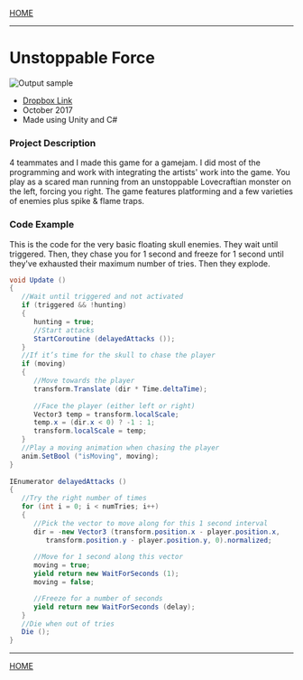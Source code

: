 [HOME](https://avijr.com)

---

# Unstoppable Force

![Output sample](https://github.com/Polaros/AVI/raw/master/gifs/unstoppable_force.gif)

- [Dropbox Link](https://www.dropbox.com/s/ek98qgnpva1nrzj/UnstoppableForce.app.zip?dl=0)
- October 2017
- Made using Unity and C#

### Project Description
4 teammates and I made this game for a gamejam. I did most of the programming and work with integrating the artists' work into the game. You play as a scared man running from an unstoppable Lovecraftian monster on the left, forcing you right. The game features platforming and a few varieties of enemies plus spike & flame traps.

### Code Example
This is the code for the very basic floating skull enemies. They wait until triggered. Then, they chase you for 1 second and freeze for 1 second until they've exhausted their maximum number of tries. Then they explode.
```c#
void Update ()
{
   //Wait until triggered and not activated
   if (triggered && !hunting)
   {
      hunting = true;
      //Start attacks
      StartCoroutine (delayedAttacks ());
   }
   //If it’s time for the skull to chase the player
   if (moving)
   {
      //Move towards the player
      transform.Translate (dir * Time.deltaTime);
      
      //Face the player (either left or right)
      Vector3 temp = transform.localScale;
      temp.x = (dir.x < 0) ? -1 : 1;
      transform.localScale = temp;
   }
   //Play a moving animation when chasing the player
   anim.SetBool ("isMoving", moving);
}
   
IEnumerator delayedAttacks ()
{
   //Try the right number of times
   for (int i = 0; i < numTries; i++)
   {
      //Pick the vector to move along for this 1 second interval
      dir = -new Vector3 (transform.position.x - player.position.x, 
         transform.position.y - player.position.y, 0).normalized;
	 
      //Move for 1 second along this vector
      moving = true;
      yield return new WaitForSeconds (1);
      moving = false;

      //Freeze for a number of seconds
      yield return new WaitForSeconds (delay);
   }
   //Die when out of tries
   Die ();
}
```

---

[HOME](https://avijr.com)

